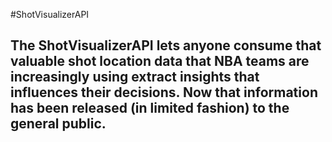#ShotVisualizerAPI

## The ShotVisualizerAPI lets anyone consume that valuable shot location data that NBA teams are increasingly using extract insights that influences their decisions. Now that information has been released (in limited fashion) to the general public.
